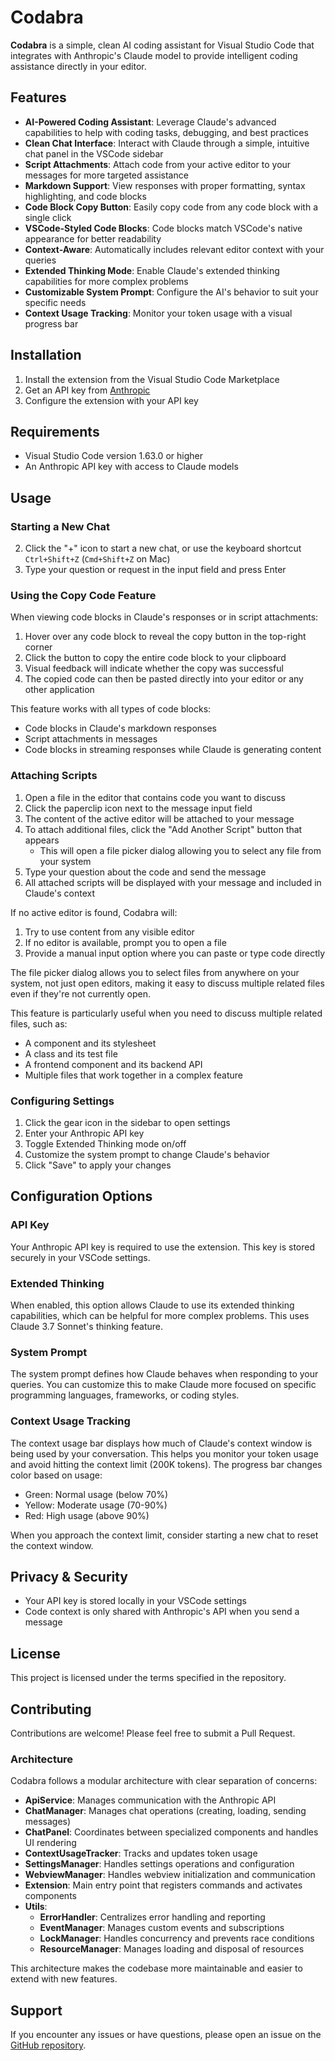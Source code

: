 # Codabra

**Codabra** is a simple, clean AI coding assistant for Visual Studio Code that integrates with Anthropic's Claude model to provide intelligent coding assistance directly in your editor.

## Features

- **AI-Powered Coding Assistant**: Leverage Claude's advanced capabilities to help with coding tasks, debugging, and best practices
- **Clean Chat Interface**: Interact with Claude through a simple, intuitive chat panel in the VSCode sidebar
- **Script Attachments**: Attach code from your active editor to your messages for more targeted assistance
- **Markdown Support**: View responses with proper formatting, syntax highlighting, and code blocks
- **Code Block Copy Button**: Easily copy code from any code block with a single click
- **VSCode-Styled Code Blocks**: Code blocks match VSCode's native appearance for better readability
- **Context-Aware**: Automatically includes relevant editor context with your queries
- **Extended Thinking Mode**: Enable Claude's extended thinking capabilities for more complex problems
- **Customizable System Prompt**: Configure the AI's behavior to suit your specific needs
- **Context Usage Tracking**: Monitor your token usage with a visual progress bar

## Installation

1. Install the extension from the Visual Studio Code Marketplace
2. Get an API key from [Anthropic](https://www.anthropic.com/)
3. Configure the extension with your API key

## Requirements

- Visual Studio Code version 1.63.0 or higher
- An Anthropic API key with access to Claude models

## Usage

### Starting a New Chat

2. Click the "+" icon to start a new chat, or use the keyboard shortcut `Ctrl+Shift+Z` (`Cmd+Shift+Z` on Mac)
3. Type your question or request in the input field and press Enter

### Using the Copy Code Feature

When viewing code blocks in Claude's responses or in script attachments:

1. Hover over any code block to reveal the copy button in the top-right corner
2. Click the button to copy the entire code block to your clipboard
3. Visual feedback will indicate whether the copy was successful
4. The copied code can then be pasted directly into your editor or any other application

This feature works with all types of code blocks:
- Code blocks in Claude's markdown responses
- Script attachments in messages
- Code blocks in streaming responses while Claude is generating content

### Attaching Scripts

1. Open a file in the editor that contains code you want to discuss
2. Click the paperclip icon next to the message input field
3. The content of the active editor will be attached to your message
4. To attach additional files, click the "Add Another Script" button that appears
   - This will open a file picker dialog allowing you to select any file from your system
5. Type your question about the code and send the message
6. All attached scripts will be displayed with your message and included in Claude's context

If no active editor is found, Codabra will:
1. Try to use content from any visible editor
2. If no editor is available, prompt you to open a file
3. Provide a manual input option where you can paste or type code directly

The file picker dialog allows you to select files from anywhere on your system, not just open editors, making it easy to discuss multiple related files even if they're not currently open.

This feature is particularly useful when you need to discuss multiple related files, such as:
- A component and its stylesheet
- A class and its test file
- A frontend component and its backend API
- Multiple files that work together in a complex feature

### Configuring Settings

1. Click the gear icon in the sidebar to open settings
2. Enter your Anthropic API key
3. Toggle Extended Thinking mode on/off
4. Customize the system prompt to change Claude's behavior
5. Click "Save" to apply your changes

## Configuration Options

### API Key

Your Anthropic API key is required to use the extension. This key is stored securely in your VSCode settings.

### Extended Thinking

When enabled, this option allows Claude to use its extended thinking capabilities, which can be helpful for more complex problems. This uses Claude 3.7 Sonnet's thinking feature.

### System Prompt

The system prompt defines how Claude behaves when responding to your queries. You can customize this to make Claude more focused on specific programming languages, frameworks, or coding styles.

### Context Usage Tracking

The context usage bar displays how much of Claude's context window is being used by your conversation. This helps you monitor your token usage and avoid hitting the context limit (200K tokens). The progress bar changes color based on usage:
- Green: Normal usage (below 70%)
- Yellow: Moderate usage (70-90%)
- Red: High usage (above 90%)

When you approach the context limit, consider starting a new chat to reset the context window.

## Privacy & Security

- Your API key is stored locally in your VSCode settings
- Code context is only shared with Anthropic's API when you send a message

## License

This project is licensed under the terms specified in the repository.

## Contributing

Contributions are welcome! Please feel free to submit a Pull Request.

### Architecture

Codabra follows a modular architecture with clear separation of concerns:

- **ApiService**: Manages communication with the Anthropic API
- **ChatManager**: Manages chat operations (creating, loading, sending messages)
- **ChatPanel**: Coordinates between specialized components and handles UI rendering
- **ContextUsageTracker**: Tracks and updates token usage
- **SettingsManager**: Handles settings operations and configuration
- **WebviewManager**: Handles webview initialization and communication
- **Extension**: Main entry point that registers commands and activates components
- **Utils**:
  - **ErrorHandler**: Centralizes error handling and reporting
  - **EventManager**: Manages custom events and subscriptions
  - **LockManager**: Handles concurrency and prevents race conditions
  - **ResourceManager**: Manages loading and disposal of resources

This architecture makes the codebase more maintainable and easier to extend with new features.

## Support

If you encounter any issues or have questions, please open an issue on the [GitHub repository](https://github.com/gi-ltd/Codabra).
